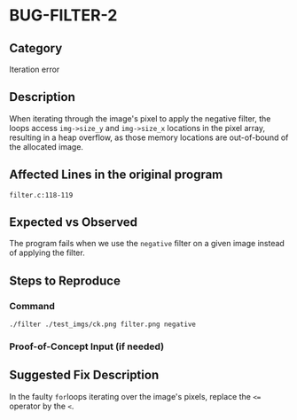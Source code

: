 # BUG-FILTER-2
## Category
Iteration error

## Description
When iterating through the image's pixel to apply the negative filter, the loops access `img->size_y` and `img->size_x` locations in the pixel array, resulting in a heap overflow, as those memory locations are out-of-bound of the allocated image.

## Affected Lines in the original program
`filter.c:118-119`

## Expected vs Observed
The program fails when we use the `negative` filter on a given image instead of applying the filter.

## Steps to Reproduce

### Command
```
./filter ./test_imgs/ck.png filter.png negative
```
### Proof-of-Concept Input (if needed)

## Suggested Fix Description
In the faulty `for`loops iterating over the image's pixels, replace the `<=` operator by the `<`.